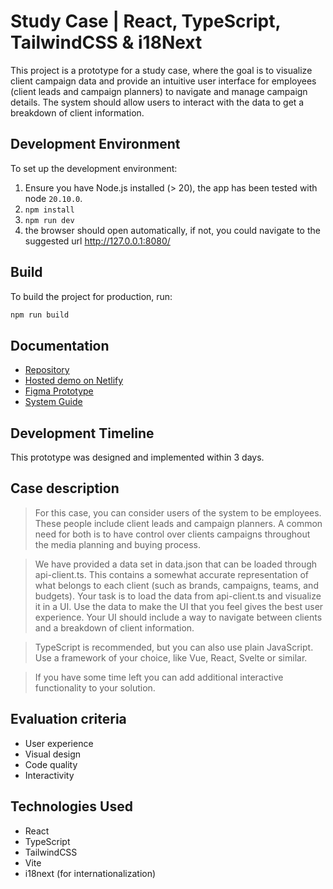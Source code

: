 # Study Case | React, TypeScript, TailwindCSS & i18Next

This project is a prototype for a study case, where the goal is to visualize client campaign data and provide an intuitive user interface for employees (client leads and campaign planners) to navigate and manage campaign details. The system should allow users to interact with the data to get a breakdown of client information.

## Development Environment

To set up the development environment:

1. Ensure you have Node.js installed (> 20), the app has been tested with node `20.10.0`.
2. `npm install`
3. `npm run dev`
4. the browser should open automatically, if not, you could navigate to the suggested url <http://127.0.0.1:8080/>

## Build

To build the project for production, run:

```bash
npm run build
```

## Documentation

- [Repository](https://github.com/FP22FD/dashboard-public-space)
- [Hosted demo on Netlify](https://dashboard-public-space.netlify.app/)
- [Figma Prototype](https://www.figma.com/proto/b5rDIng0Ep68f8OuEcRbyG/7.Publicis-Norge-%7C-Case-study?page-id=20008%3A25268&node-id=20008-25269&p=f&viewport=298%2C44%2C0.38&t=9QGf6dzb4x69aIXq-1&scaling=min-zoom&content-scaling=fixed)
- [System Guide](https://www.figma.com/proto/b5rDIng0Ep68f8OuEcRbyG/7.Publicis-Norge-%7C-Case-study?page-id=9046%3A70050&node-id=16305-8771&p=f&viewport=327%2C71%2C0.13&t=KRYBuj4kn0msudAp-1&scaling=scale-down&content-scaling=fixed&starting-point-node-id=16305%3A8771)

## Development Timeline

This prototype was designed and implemented within 3 days.

## Case description

> For this case, you can consider users of the system to be employees.
> These people include client leads and campaign planners.
> A common need for both is to have control over clients campaigns throughout the media planning and buying process.

> We have provided a data set in data.json that can be loaded through api-client.ts.
> This contains a somewhat accurate representation of what belongs to each client (such as brands, campaigns, teams, and budgets).
> Your task is to load the data from api-client.ts and visualize it in a UI.
> Use the data to make the UI that you feel gives the best user experience.
> Your UI should include a way to navigate between clients and a breakdown of client information.

> TypeScript is recommended, but you can also use plain JavaScript.
> Use a framework of your choice, like Vue, React, Svelte or similar.

> If you have some time left you can add additional interactive functionality to your solution.

## Evaluation criteria

- User experience
- Visual design
- Code quality
- Interactivity

## Technologies Used

- React
- TypeScript
- TailwindCSS
- Vite
- i18next (for internationalization)
